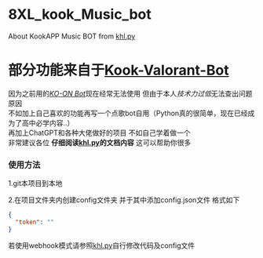 # 8XL_kook_Music_bot
About KookAPP Music BOT from [khl.py](https://github.com/TWT233/khl.py)

# 部分功能来自于[Kook-Valorant-Bot](https://github.com/Valorant-Shop-CN/Kook-Valorant-Bot)
 因为之前用的[*KO-ON Bot*](https://github.com/Gunale0926/KO-ON-Bot)现在经常无法使用 但由于本人*技术力过低*无法查出问题原因<br>不如加上自己喜欢的功能再写一个点歌bot自用（Python真的很简单，现在已经成为了高中必学内容..）<br>再加上ChatGPT和各种大佬做好的项目 不如自己学着做一个<br>非常建议各位 **仔细阅读[khl.py](https://github.com/TWT233/khl.py)的文档内容** 这可以帮助你很多

### 使用方法

1.git本项目到本地

2.在项目文件夹内创建config文件夹 并于其中添加config.json文件 格式如下

```json
{
  "token": ""
}
```
若使用webhook模式请参照[khl.py](https://github.com/TWT233/khl.py)自行修改代码及config文件
